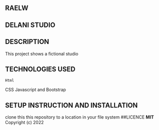 ## RAELW
## DELANI STUDIO
## DESCRIPTION
   This project shows a fictional studio
## TECHNOLOGIES USED
    Html
   CSS
   Javascript and Bootstrap
## SETUP INSTRUCTION AND INSTALLATION
   clone this this repository to a location in your file system
##LICENCE
   **MIT** Copyright  (c) 2022